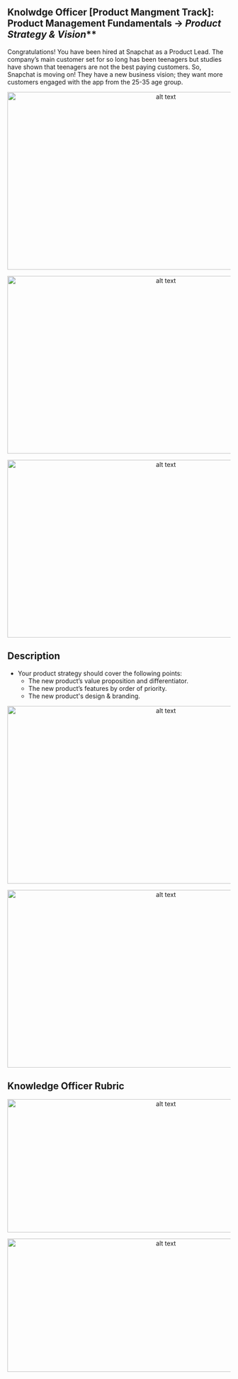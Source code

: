 ## Knolwdge Officer [Product Mangment Track]: Product Management Fundamentals -> _Product Strategy & Vision_**

Congratulations! You have been hired at Snapchat as a Product Lead. The company’s main customer set for so long has been teenagers but studies have shown that teenagers are not the best paying customers. So, Snapchat is moving on! They have a new business vision; they want more customers engaged with the app from the 25-35 age group.

<p align="center">
<img src="https://github.com/yarahisham/Snapchat_CaseStudy-Product_Strategy_and_Vision/blob/master/images/Screen%20Shot%202021-04-27%20at%201.55.23%20AM.jpg" alt="alt text" width="700" height="400" >
</p>

<p align="center">
<img src="https://github.com/yarahisham/Snapchat_CaseStudy-Product_Strategy_and_Vision/blob/master/images/Screen%20Shot%202021-04-27%20at%201.55.39%20AM.jpg" alt="alt text" width="700" height="400" >
</p>

<p align="center">
<img src="https://github.com/yarahisham/Snapchat_CaseStudy-Product_Strategy_and_Vision/blob/master/images/Screen%20Shot%202021-04-27%20at%201.56.01%20AM.jpg" alt="alt text" width="700" height="400" >
</p>

## Description
  - Your product strategy should cover the following points:
    - The new product’s value proposition and differentiator.
    - The new product’s features by order of priority.
    - The new product's design & branding.

<p align="center">
<img src="https://github.com/yarahisham/Snapchat_CaseStudy-Product_Strategy_and_Vision/blob/master/images/Screen%20Shot%202021-04-27%20at%201.56.25%20AM.jpg" alt="alt text" width="700" height="400" >
</p>

<p align="center">
<img src="https://github.com/yarahisham/Snapchat_CaseStudy-Product_Strategy_and_Vision/blob/master/images/Screen%20Shot%202021-04-27%20at%201.56.34%20AM.jpg" alt="alt text" width="700" height="400" >
</p>

## Knowledge Officer Rubric
<p align="center">
<img src="https://github.com/yarahisham/Snapchat_CaseStudy-Product_Strategy_and_Vision/blob/master/images/Screen%20Shot%202021-04-27%20at%201.57.30%20AM.jpg" alt="alt text" width="700" height="300" >
</p>

<p align="center">
<img src="https://github.com/yarahisham/Snapchat_CaseStudy-Product_Strategy_and_Vision/blob/master/images/Screen%20Shot%202021-04-27%20at%201.57.41%20AM.jpg" alt="alt text" width="700" height="300" >
</p>
